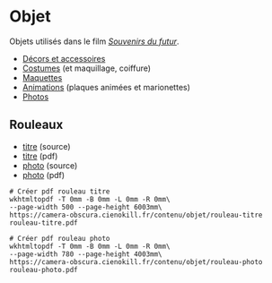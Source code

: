 # Objet


Objets utilisés dans le film [*Souvenirs du futur*](../ecriture/souvenirs-du-futur.md).

- [Décors et accessoires](decors-accessoires.md)
- [Costumes](costumes.md) (et maquillage, coiffure)
- [Maquettes](maquettes.md)
- [Animations](animations.md) (plaques animées et marionettes)
- [Photos](photos.md)

## Rouleaux

- [titre](rouleau-titre.md) (source)
- [titre](rouleau-titre.pdf) (pdf)
- [photo](rouleau-photo.md) (source)
- [photo](rouleau-photo.pdf) (pdf)

```
# Créer pdf rouleau titre
wkhtmltopdf -T 0mm -B 0mm -L 0mm -R 0mm\
--page-width 500 --page-height 6003mm\
https://camera-obscura.cienokill.fr/contenu/objet/rouleau-titre rouleau-titre.pdf

# Créer pdf rouleau photo
wkhtmltopdf -T 0mm -B 0mm -L 0mm -R 0mm\
--page-width 780 --page-height 4003mm\
https://camera-obscura.cienokill.fr/contenu/objet/rouleau-photo rouleau-photo.pdf
```
